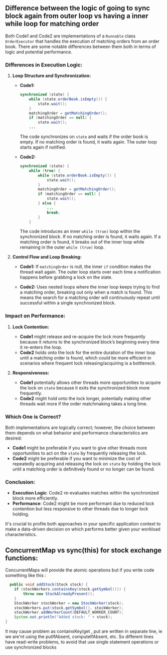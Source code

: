 ## Difference between the logic of going to sync block again from outer loop vs having a inner while loop for matching order

Both Code1 and Code2 are implementations of a `Runnable` class `OrderExecutor` that handles the execution of matching
orders from an order book. There are some notable differences between them both in terms of logic and potential
performance.

### Differences in Execution Logic:

1. **Loop Structure and Synchronization:**
    - **Code1:**
      ```java
      synchronized (state) {
          while (state.orderBook.isEmpty()) {
              state.wait();
          }
          matchingOrder = getMatchingOrder();
          if (matchingOrder == null) {
              state.wait();
          ...
      ```
      The code synchronizes on `state` and waits if the order book is empty. If no matching order is found, it waits
      again. The outer loop starts again if notified.

    - **Code2:**
      ```java
      synchronized (state) {
          while (true) {
              while (state.orderBook.isEmpty()) {
                  state.wait();
              }
              matchingOrder = getMatchingOrder();
              if (matchingOrder == null) {
                  state.wait();
              } else {
                  ...
                  break;
              }
          }
      ```
      The code introduces an inner `while (true)` loop within the synchronized block. If no matching order is found, it
      waits again. If a matching order is found, it breaks out of the inner loop while remaining in the outer
      `while (true)` loop.

2. **Control Flow and Loop Breaking:**
    - **Code1:**
      If `matchingOrder` is null, the inner `if` condition makes the thread wait again. The outer loop starts over each
      time a notification happens before grabbing a lock on the state.

    - **Code2:**
      Uses nested loops where the inner loop keeps trying to find a matching order, breaking out only when a match is
      found. This means the search for a matching order will continuously repeat until successful within a single
      synchronized block.

### Impact on Performance:

1. **Lock Contention:**
    - **Code1** might release and re-acquire the lock more frequently because it returns to the synchronized block’s
      beginning every time it re-enters the loop.
    - **Code2** holds onto the lock for the entire duration of the inner loop until a matching order is found, which
      could be more efficient in scenarios where frequent lock releasing/acquiring is a bottleneck.

2. **Responsiveness:**
    - **Code1** potentially allows other threads more opportunities to acquire the lock on `state` because it exits the
      synchronized block more frequently.
    - **Code2** might hold onto the lock longer, potentially making other threads wait more if the order matchmaking
      takes a long time.

### Which One is Correct?

Both implementations are logically correct; however, the choice between them depends on what behavior and performance
characteristics are desired:

- **Code1** might be preferable if you want to give other threads more opportunities to act on the `state` by frequently
  releasing the lock.
- **Code2** might be preferable if you want to minimize the cost of repeatedly acquiring and releasing the lock on
  `state` by holding the lock until a matching order is definitively found or no longer can be found.

### Conclusion:

- **Execution Logic**: Code2 re-evaluates matches within the synchronized block more efficiently.
- **Performance**: Code2 might be more performant due to reduced lock contention but less responsive to other threads
  due to longer lock holding.

It's crucial to profile both approaches in your specific application context to make a data-driven decision on which
performs better given your workload characteristics.

## ConcurrentMap vs sync(this) for stock exchange functions:

ConcurrentMaps will provide the atomic operations but if you write code something like this :

```java
  public void addStock(Stock stock) {
    if (stockWorkers.containsKey(stock.getSymbol())) {
        throw new StockAlreadyPresent();
    }
    StockWorker stockWorker = new StockWorker(stock);
    stockWorkers.put(stock.getSymbol(), stockWorker);
    stockWorker.addWorkerCount(DEFAULT_WORKER_COUNT);
    System.out.println("Added stock: " + stock);
}
```

It may cause problem as containsKey/get , put are written in separate line, ie we are'nt using the putIfAbsent,
computeIfAbsent, etc.
So different lines have read-write problems, to avoid that use single statement operations or use synchronized blocks
